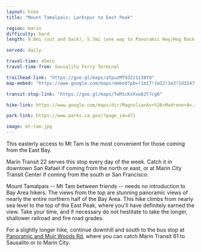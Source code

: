 ```yaml
---
layout: hike
title: "Mount Tamalpais: Larkspur to East Peak"

region: marin
difficulty: hard
length: 9.0mi (out and back), 5.7mi (one way to Panoramic Hwy/Hog Back Rd)

served: daily

travel-time: 45min
travel-time-from: Sausalito Ferry Terminal

trailhead-link: "https://goo.gl/maps/aTpuzMT93Zz1z38Y9"
map-embed: "https://www.google.com/maps/embed?pb=!1m17!1m12!1m3!1d3147.060039746101!2d-122.53875000000001!3d37.9290278!2m3!1f0!2f0!3f0!3m2!1i1024!2i768!4f13.1!3m2!1m1!2zMzfCsDU1JzQ0LjUiTiAxMjLCsDMyJzE5LjUiVw!5e0!3m2!1sen!2sus!4v1687410222755!5m2!1sen!2sus"

transit-stop-link: "https://goo.gl/maps/TwM1cKxXvwb2t7cg6"

hike-link: https://www.google.com/maps/dir/Magnolia+Av+%26+Madrone+Av,+Larkspur,+CA+94939/Mount+Tamalpais+East+Peak,+Old+Railroad+Grade+Trail,+Mill+Valley,+CA/@37.9324185,-122.5677818,15z/data=!4m14!4m13!1m5!1m1!1s0x80859a78945bc019:0x917561519b9b8390!2m2!1d-122.536064!2d37.932579!1m5!1m1!1s0x808590e138573979:0xf39c2e39985f9a6!2m2!1d-122.5777194!2d37.9291167!3e2

park-link: https://www.parks.ca.gov/?page_id=471

image: mt-tam.jpg
---
```


<p class="message">
  This easterly access to Mt Tam is the most convenient for those coming from the East Bay.
</p>

Marin Transit 22 serves this stop every day of the week. Catch it in downtown San Rafael if coming from the north or east, or at Marin City Transit Center if coming from the south or San Francisco.

Mount Tamalpais -- Mt Tam between friends -- needs no introduction to Bay Area hikers. The views from the top are stunning panoramic views of nearly the entire northern half of the Bay Area. This hike climbs from nearly sea level to the top of the East Peak, where you'll have definitely earned the view. Take your time, and if necessary do not hestitate to take the longer, shallower railroad and fire road grades.

For a slightly longer hike, continue downhill and south to the bus stop at [Panoramic and Muir Woods Rd](https://goo.gl/maps/iFpU9e3EA6quorHd6), where you can catch Marin Transit 61 to Sausalito or to Marin City.